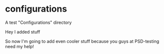 # configurations
A test "Configurations" directory

Hey I added stuff

So now I'm going to add even cooler stuff because you guys at PSD-testing need my help!
